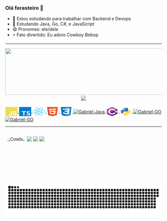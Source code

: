 ### Olá forasteiro 🤠

- 🔭 Estou estudando para trabalhar com Backend e Devops
- 🌱 Estudando Java, Go, C#, e JavaScript
- 😄 Pronomes: ele/dele
- ⚡ Fato divertido: Eu adoro Cowboy Bebop

<div align="center">
  <hr>
  <a href="https://github.com/GabrielTernesSan">
    <img height="150em" width="550em" src="https://github-readme-stats.vercel.app/api?username=GabrielTernesSan&show_icons=true&theme=nord&hide=issues,prs&include_all_commits=true&count_private=true&"/>
  <img height="200em" src="https://github-readme-stats.vercel.app/api/top-langs/?username=GabrielTernesSan&layout=compact&langs_count=7&theme=nord"/>
</div>
<div style="display: inline_block"><br>
  <img align="center" alt="Gabriel-Js" height="30" width="40" src="https://raw.githubusercontent.com/devicons/devicon/master/icons/javascript/javascript-plain.svg">
  <img align="center" alt="Gabriel-Ts" height="30" width="40" src="https://raw.githubusercontent.com/devicons/devicon/master/icons/typescript/typescript-plain.svg">
  <img align="center" alt="Gabriel-React" height="30" width="40" src="https://raw.githubusercontent.com/devicons/devicon/master/icons/react/react-original.svg">
  <img align="center" alt="Gabriel-HTML" height="30" width="40" src="https://raw.githubusercontent.com/devicons/devicon/master/icons/html5/html5-original.svg">
  <img align="center" alt="Gabriel-CSS" height="30" width="40" src="https://raw.githubusercontent.com/devicons/devicon/master/icons/css3/css3-original.svg">
  <img align="center" alt="Gabriel-Java" height="30" width="40" src="https://cdn.jsdelivr.net/gh/devicons/devicon/icons/java/java-original.svg">
  <img align="center" alt="Gabriel-Csharp" height="30" width="40" src="https://raw.githubusercontent.com/devicons/devicon/master/icons/csharp/csharp-original.svg">
  <img align="center" alt="Rafa-Python" height="30" width="40" src="https://raw.githubusercontent.com/devicons/devicon/master/icons/python/python-original.svg">
  <img align="center" alt="Gabriel-GO" height="30" width="40" src="https://cdn.jsdelivr.net/gh/devicons/devicon/icons/go/go-original-wordmark.svg">
  <img align="center" alt="Gabriel-GO" height="30" width="40" src="https://cdn.jsdelivr.net/gh/devicons/devicon/icons/arduino/arduino-original.svg">
  <br/>
  <hr>
  <br/>
  <img align="left" alt="Cowboy" height="150" style="border-radius:50px;" src="https://64.media.tumblr.com/dd3907564f169c636acb5559ef1b1ecd/434cb2f88530962c-00/s500x750/1c95a433276cfdd81835f656f04d8f191be39730.gifv">
</div>
  
  <div> 
  <a href="https://www.instagram.com/gabrielsternes/" target="_blank"><img src="https://img.shields.io/badge/-Instagram-%23E4405F?style=for-the-badge&logo=instagram&logoColor=white" target="_blank"></a>
  <a href = "mailto:gabriel.ternes@hotmail.com"><img src="https://img.shields.io/badge/-Hotmail-%23333?style=for-the-badge&logo=gmail&logoColor=white" target="_blank"></a>
  <a href="https://www.linkedin.com/in/gabriel-ternes-1b98021ba/" target="_blank"><img src="https://img.shields.io/badge/-LinkedIn-%230077B5?style=for-the-badge&logo=linkedin&logoColor=white" target="_blank"></a> 
 
  ![Snake animation](https://github.com/GabrielTernesSan/GabrielTernesSan/blob/output/github-contribution-grid-snake.svg)
 
</div>
